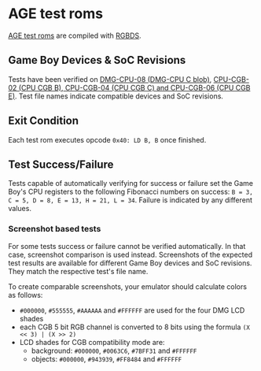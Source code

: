 # AGE test roms

[AGE test roms](https://github.com/c-sp/age-test-roms) are compiled with
[RGBDS](https://github.com/gbdev/rgbds).

## Game Boy Devices & SoC Revisions

Tests have been verified on
[DMG-CPU-08 (DMG-CPU C blob)](https://gbhwdb.gekkio.fi/consoles/dmg),
[CPU-CGB-02 (CPU CGB B), CPU-CGB-04 (CPU CGB C) and CPU-CGB-06 (CPU CGB E)](
https://gbhwdb.gekkio.fi/consoles/cgb).
Test file names indicate compatible devices and SoC revisions.

## Exit Condition

Each test rom executes opcode `0x40: LD B, B` once finished.

## Test Success/Failure

Tests capable of automatically verifying for success or failure set the
Game Boy's CPU registers to the following Fibonacci numbers on success:
`B = 3, C = 5, D = 8, E = 13, H = 21, L = 34`.
Failure is indicated by any different values.

### Screenshot based tests

For some tests success or failure cannot be verified automatically.
In that case,
screenshot comparison is used instead.
Screenshots of the expected test results are available for different Game Boy
devices and SoC revisions.
They match the respective test's file name.

To create comparable screenshots,
your emulator should calculate colors as follows:
- `#000000`, `#555555`, `#AAAAAA` and `#FFFFFF` are used for the four DMG LCD
  shades
- each CGB 5 bit RGB channel is converted to 8 bits using the formula
  `(X << 3) | (X >> 2)`
- LCD shades for CGB compatibility mode are:
    - background: `#000000`, `#0063C6`, `#7BFF31` and `#FFFFFF`
    - objects: `#000000`, `#943939`, `#FF8484` and `#FFFFFF`
